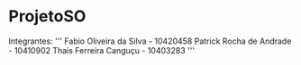 # ProjetoSO
Integrantes:
'''
Fabio Oliveira da Silva - 10420458
Patrick Rocha de Andrade - 10410902
Thais Ferreira Canguçu - 10403283
'''
